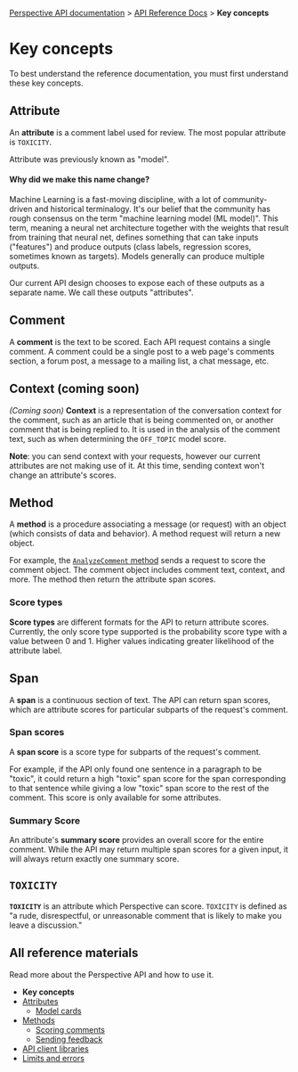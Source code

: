 [Perspective API documentation](../README.md) > [API Reference Docs](README.md) > **Key concepts**

# Key concepts

To best understand the reference documentation, you must first understand these
key concepts.

## Attribute

An **attribute** is a comment label used for review. The most popular attribute
is `TOXICITY`.

Attribute was previously known as "model". 

#### Why did we make this name change?

Machine Learning is a fast-moving discipline, with a lot of community-driven and historical terminalogy. It's our belief that the community has rough consensus on the term "machine learning model (ML model)". This term, meaning a neural net architecture together with the weights that result from training that neural net, defines something that can take inputs ("features") and produce outputs (class labels, regression scores, sometimes known as targets). Models generally can produce multiple outputs.

Our current API design chooses to expose each of these outputs as a separate name. We call these outputs "attributes".

## Comment

A **comment** is the text to be scored. Each API request contains a single
comment. A comment could be a single post to a web page's comments section,
a forum post, a message to a mailing list, a chat message, etc.

## Context (coming soon)

_(Coming soon)_ **Context** is a representation of the conversation context
for the comment, such as an article that is being commented on, or another
comment that is being replied to. It is used in the analysis of the
comment text, such as when determining the `OFF_TOPIC` model score.

**Note**: you can send context with your requests, however our current
attributes are not making use of it. At this time, sending context won't
change an attribute's scores.

## Method

A **method** is a procedure associating a message (or request) with an
object (which consists of data and behavior). A method request will return
a new object.

For example, the [`AnalyzeComment` method](methods.md#scoring-comments-analyzecomment)
sends a request to score the comment object. The comment object includes
comment text, context, and more. The method then return the attribute span
scores.

### Score types

**Score types** are different formats for the API to return attribute
scores. Currently, the only score type supported is the probability score
type with a value between 0 and 1. Higher values indicating greater likelihood
of the attribute label.

## Span

A **span** is a continuous section of text. The API can return span scores,
which are attribute scores for particular subparts of the request's comment.

### Span scores

A **span score** is a score type for subparts of the request's comment.

For example, if the API only found one sentence in a paragraph to be "toxic",
it could return a high "toxic" span score for the span corresponding to that
sentence while giving a low "toxic" span score to the rest of the comment.
This score is only available for some attributes.

### Summary Score

An attribute's **summary score** provides an overall score for the entire
comment. While the API may return multiple span scores for a given input, it
will always return exactly one summary score.

## `TOXICITY`

**`TOXICITY`** is an attribute which Perspective can score. `TOXICITY` is defined
as "a rude, disrespectful, or unreasonable comment that is likely to make you
leave a discussion."

## All reference materials

Read more about the Perspective API and how to use it.

* **Key concepts**
* [Attributes](models.md)
   * [Model cards](model-cards/README.md)
* [Methods](methods.md)
   * [Scoring comments](methods.md#scoring-comments-analyzecomment)
   * [Sending feedback](methods.md#sending-feedback-suggestcommentscore)
* [API client libraries](clients.md)
* [Limits and errors](limits.md)

